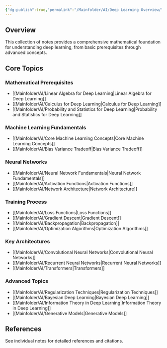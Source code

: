 ```yaml
---
{"dg-publish":true,"permalink":"/Mainfolder/AI/Deep Learning Overview/"}
---
```


## Overview
This collection of notes provides a comprehensive mathematical foundation for understanding deep learning, from basic prerequisites through advanced concepts.

## Core Topics

### Mathematical Prerequisites
- [[Mainfolder/AI/Linear Algebra for Deep Learning\|Linear Algebra for Deep Learning]]
- [[Mainfolder/AI/Calculus for Deep Learning\|Calculus for Deep Learning]] 
- [[Mainfolder/AI/Probability and Statistics for Deep Learning\|Probability and Statistics for Deep Learning]]

### Machine Learning Fundamentals
- [[Mainfolder/AI/Core Machine Learning Concepts\|Core Machine Learning Concepts]]
- [[Mainfolder/AI/Bias Variance Tradeoff\|Bias Variance Tradeoff]]

### Neural Networks
- [[Mainfolder/AI/Neural Network Fundamentals\|Neural Network Fundamentals]]
- [[Mainfolder/AI/Activation Functions\|Activation Functions]]
- [[Mainfolder/AI/Network Architecture\|Network Architecture]]

### Training Process
- [[Mainfolder/AI/Loss Functions\|Loss Functions]]
- [[Mainfolder/AI/Gradient Descent\|Gradient Descent]]
- [[Mainfolder/AI/Backpropagation\|Backpropagation]]
- [[Mainfolder/AI/Optimization Algorithms\|Optimization Algorithms]]

### Key Architectures
- [[Mainfolder/AI/Convolutional Neural Networks\|Convolutional Neural Networks]]
- [[Mainfolder/AI/Recurrent Neural Networks\|Recurrent Neural Networks]]
- [[Mainfolder/AI/Transformers\|Transformers]]

### Advanced Topics
- [[Mainfolder/AI/Regularization Techniques\|Regularization Techniques]]
- [[Mainfolder/AI/Bayesian Deep Learning\|Bayesian Deep Learning]]
- [[Mainfolder/AI/Information Theory in Deep Learning\|Information Theory in Deep Learning]]
- [[Mainfolder/AI/Generative Models\|Generative Models]]

## References
See individual notes for detailed references and citations. 